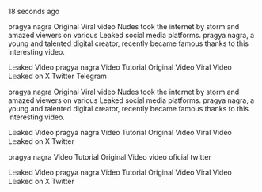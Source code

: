 18 seconds ago

pragya nagra Original Viral video Nudes took the internet by storm and amazed viewers on various Leaked social media platforms. pragya nagra, a young and talented digital creator, recently became famous thanks to this interesting video.

L𝚎aked Video pragya nagra Video Tutorial Original Video Viral Video L𝚎aked on X Twitter Telegram

pragya nagra Original Viral video Nudes took the internet by storm and amazed viewers on various Leaked social media platforms. pragya nagra, a young and talented digital creator, recently became famous thanks to this interesting video.

L𝚎aked Video pragya nagra Video Tutorial Original Video Viral Video L𝚎aked on X Twitter

pragya nagra Video Tutorial Original Video video oficial twitter

L𝚎aked Video pragya nagra Video Tutorial Original Video Viral Video L𝚎aked on X Twitter

